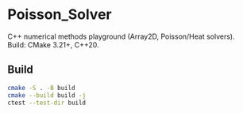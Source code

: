 # Poisson_Solver

C++ numerical methods playground (Array2D, Poisson/Heat solvers).  
Build: CMake 3.21+, C++20.

## Build
```bash
cmake -S . -B build
cmake --build build -j
ctest --test-dir build

